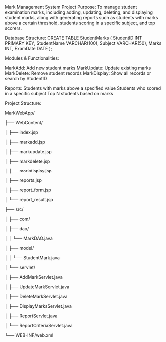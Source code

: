 Mark Management System 
Project Purpose: 
To manage student examination marks, including adding, updating, deleting, and displaying student  marks, along with generating reports such as students with marks above a certain threshold, students  scoring in a specific subject, and top scorers. 


Database Structure: 
CREATE TABLE StudentMarks ( 
 StudentID INT PRIMARY KEY, 
 StudentName VARCHAR(100), 
 Subject VARCHAR(50), 
 Marks INT, 
 ExamDate DATE 
);


Modules & Functionalities: 

MarkAdd: Add new student marks 
MarkUpdate: Update existing marks 
MarkDelete: Remove student records 
MarkDisplay: Show all records or search by StudentID 


Reports: 
Students with marks above a specified value Students who scored in a specific subject 
Top N students based on marks 


Project Structure:

MarkWebApp/ 

├── WebContent/ 

│ ├── index.jsp 

│ ├── markadd.jsp 

│ ├── markupdate.jsp 

│ ├── markdelete.jsp 

│ ├── markdisplay.jsp 

│ ├── reports.jsp 

│ ├── report_form.jsp 

│ └── report_result.jsp 

├── src/ 

│ ├── com/ 

│ ├── dao/ 

│ │ └── MarkDAO.java 

│ ├── model/ 

│ │ └── StudentMark.java 

│ └── servlet/ 

│ ├── AddMarkServlet.java 

│ ├── UpdateMarkServlet.java 

│ ├── DeleteMarkServlet.java 

│ ├── DisplayMarksServlet.java 

│ ├── ReportServlet.java 

│ └── ReportCriteriaServlet.java 

└── WEB-INF/web.xml

